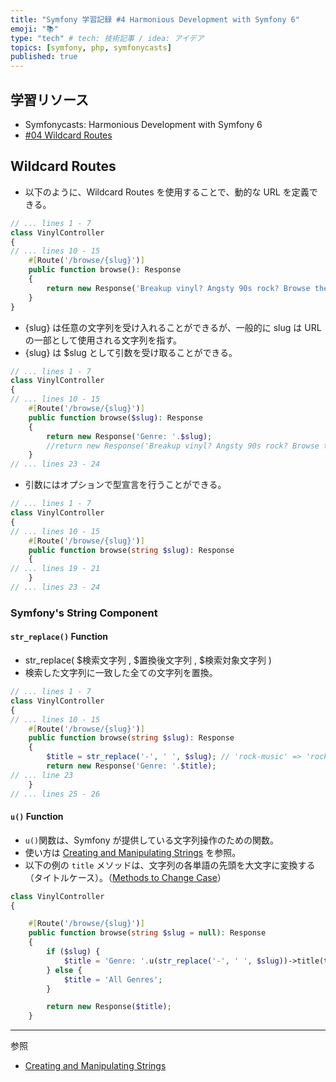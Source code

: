 ```yaml
---
title: "Symfony 学習記録 #4 Harmonious Development with Symfony 6"
emoji: "📚"
type: "tech" # tech: 技術記事 / idea: アイデア
topics: [symfony, php, symfonycasts]
published: true
---
```


## 学習リソース

- Symfonycasts: Harmonious Development with Symfony 6
- [#04 Wildcard Routes](https://symfonycasts.com/screencast/symfony6/wildcard-route)

## Wildcard Routes

- 以下のように、Wildcard Routes を使用することで、動的な URL を定義できる。

```php
// ... lines 1 - 7
class VinylController
{
// ... lines 10 - 15
    #[Route('/browse/{slug}')]
    public function browse(): Response
    {
        return new Response('Breakup vinyl? Angsty 90s rock? Browse the collection!');
    }
}
```

- {slug} は任意の文字列を受け入れることができるが、一般的に slug は URL の一部として使用される文字列を指す。
- {slug} は $slug として引数を受け取ることができる。

```php
// ... lines 1 - 7
class VinylController
{
// ... lines 10 - 15
    #[Route('/browse/{slug}')]
    public function browse($slug): Response
    {
        return new Response('Genre: '.$slug);
        //return new Response('Breakup vinyl? Angsty 90s rock? Browse the collection!');
    }
// ... lines 23 - 24
```

- 引数にはオプションで型宣言を行うことができる。

```php
// ... lines 1 - 7
class VinylController
{
// ... lines 10 - 15
    #[Route('/browse/{slug}')]
    public function browse(string $slug): Response
    {
// ... lines 19 - 21
    }
// ... lines 23 - 24
```

### Symfony's String Component

#### `str_replace()` Function

- str_replace( $検索文字列 , $置換後文字列 , $検索対象文字列 )
- 検索した文字列に一致した全ての文字列を置換。

```php
// ... lines 1 - 7
class VinylController
{
// ... lines 10 - 15
    #[Route('/browse/{slug}')]
    public function browse(string $slug): Response
    {
        $title = str_replace('-', ' ', $slug); // 'rock-music' => 'rock music'
        return new Response('Genre: '.$title);
// ... line 23
    }
// ... lines 25 - 26
```

#### `u()` Function

- `u()`関数は、Symfony が提供している文字列操作のための関数。
- 使い方は [Creating and Manipulating Strings](https://symfony.com/doc/current/string.html#methods-to-change-case) を参照。
- 以下の例の `title` メソッドは、文字列の各単語の先頭を大文字に変換する（タイトルケース）。（[Methods to Change Case](https://symfony.com/doc/current/string.html#methods-to-change-case)）

```php
class VinylController
{

    #[Route('/browse/{slug}')]
    public function browse(string $slug = null): Response
    {
        if ($slug) {
            $title = 'Genre: '.u(str_replace('-', ' ', $slug))->title(true);
        } else {
            $title = 'All Genres';
        }

        return new Response($title);
    }
```

---

参照

- [Creating and Manipulating Strings](https://symfony.com/doc/current/string.html)
